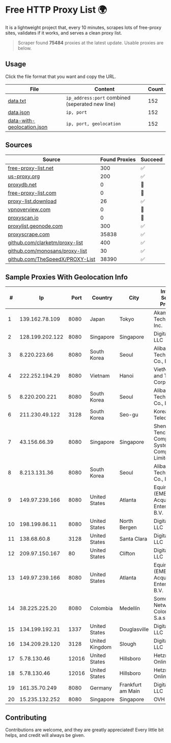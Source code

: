 
# Free HTTP Proxy List 🌍

It is a lightweight project that, every 10 minutes, scrapes lots of free-proxy sites, validates if it works, and serves a clean proxy list.


> Scraper found **75484** proxies at the latest update. Usable proxies are below.

## Usage

Click the file format that you want and copy the URL.


|File|Content|Count|
|----|-------|-----|
|[data.txt](https://raw.githubusercontent.com/themiralay/Proxy-List-World/master/data.txt)|`ip_address:port` combined (seperated new line)|152|
|[data.json](https://raw.githubusercontent.com/themiralay/Proxy-List-World/master/data.json)|`ip, port`|152|
|[data-with-geolocation.json](https://raw.githubusercontent.com/themiralay/Proxy-List-World/master/data-with-geolocation.json)|`ip, port, geolocation`|152|

## Sources

|Source|Found Proxies|Succeed|
|------|-------------|-------|
|[free-proxy-list.net](https://free-proxy-list.net)|300|✅|
|[us-proxy.org](https://www.us-proxy.org)|200|✅|
|[proxydb.net](http://proxydb.net)|0|🚫|
|[free-proxy-list.com](https://free-proxy-list.com/?page=&port=&type%5B%5D=http&type%5B%5D=https&up_time=0&search=Search)|0|🚫|
|[proxy-list.download](https://www.proxy-list.download/HTTP)|26|✅|
|[vpnoverview.com](https://vpnoverview.com/privacy/anonymous-browsing/free-proxy-servers)|0|🚫|
|[proxyscan.io](https://www.proxyscan.io)|0|🚫|
|[proxylist.geonode.com](https://proxylist.geonode.com/api/proxy-list?limit=300&page=1&sort_by=lastChecked&sort_type=desc&protocols=http,https)|300|✅|
|[proxyscrape.com](https://api.proxyscrape.com/v2/?request=displayproxies&protocol=http&timeout=10000&country=all&ssl=all&anonymity=all)|35838|✅|
|[github.com/clarketm/proxy-list](https://raw.githubusercontent.com/clarketm/proxy-list/master/proxy-list-raw.txt)|400|✅|
|[github.com/monosans/proxy-list](https://raw.githubusercontent.com/monosans/proxy-list/main/proxies/http.txt)|30|✅|
|[github.com/TheSpeedX/PROXY-List](https://raw.githubusercontent.com/TheSpeedX/PROXY-List/master/http.txt)|38390|✅|


## Sample Proxies With Geolocation Info

|#|Ip|Port|Country|City|Internet Service Provider|
|-|--|----|-------|----|-------------------------|
|1|139.162.78.109|8080|Japan|Tokyo|Akamai Technologies, Inc.|
|2|128.199.202.122|8080|Singapore|Singapore|DigitalOcean, LLC|
|3|8.220.223.66|8080|South Korea|Seoul|Alibaba (US) Technology Co., Ltd.|
|4|222.252.194.29|8080|Vietnam|Hanoi|VietNam Post and Telecom Corporation|
|5|8.220.200.221|8080|South Korea|Seoul|Alibaba (US) Technology Co., Ltd.|
|6|211.230.49.122|3128|South Korea|Seo-gu|Korea Telecom|
|7|43.156.66.39|8080|Singapore|Singapore|Shenzhen Tencent Computer Systems Company Limited|
|8|8.213.131.36|8080|South Korea|Seoul|Alibaba (US) Technology Co., Ltd.|
|9|149.97.239.166|8080|United States|Atlanta|Equinix (EMEA) Acquisition Enterprises B.V.|
|10|198.199.86.11|8080|United States|North Bergen|DigitalOcean, LLC|
|11|138.68.60.8|3128|United States|Santa Clara|DigitalOcean, LLC|
|12|209.97.150.167|80|United States|Clifton|DigitalOcean, LLC|
|13|149.97.239.166|8080|United States|Atlanta|Equinix (EMEA) Acquisition Enterprises B.V.|
|14|38.225.225.20|8080|Colombia|Medellín|Somos Networks Colombia S.a.s. BIC|
|15|134.199.192.31|1337|United States|Douglasville|DigitalOcean, LLC|
|16|134.209.29.120|3128|United Kingdom|Slough|DigitalOcean, LLC|
|17|5.78.130.46|12016|United States|Hillsboro|Hetzner Online GmbH|
|18|5.78.130.46|12016|United States|Hillsboro|Hetzner Online GmbH|
|19|161.35.70.249|8080|Germany|Frankfurt am Main|DigitalOcean, LLC|
|20|15.235.132.252|8080|Singapore|Singapore|OVH Hosting|



## Contributing

Contributions are welcome, and they are greatly appreciated! Every
little bit helps, and credit will always be given.

